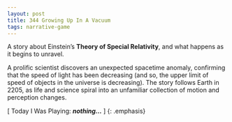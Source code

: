 ```yaml
---
layout: post
title: 344 Growing Up In A Vacuum
tags: narrative-game
---
```

A story about Einstein’s **Theory of Special Relativity**, and what happens as it begins to unravel.

A prolific scientist discovers an unexpected spacetime anomaly, confirming that the speed of light has been decreasing (and so, the upper limit of speed of objects in the universe is decreasing).  The story follows Earth in 2205, as life and science spiral into an unfamiliar collection of motion and perception changes.

[ Today I Was Playing: ***nothing...*** ]
{: .emphasis}